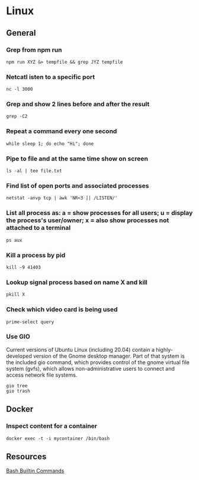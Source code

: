 # Linux

## General

### Grep from npm run

```shell
npm run XYZ &> tempfile && grep JYZ tempfile
```

### Netcatl isten to a specific port

```shell
nc -l 3000
```

### Grep and show 2 lines before and after the result

```shell
grep -C2
```

### Repeat a command every one second

```shell
while sleep 1; do echo "Hi"; done
```

### Pipe to file and at the same time show on screen

```shell
ls -al | tee file.txt
```

### Find list of open ports and associated processes

```shell
netstat -anvp tcp | awk 'NR<3 || /LISTEN/'
```

### List all process as: a = show processes for all users; u = display the process's user/owner; x = also show processes not attached to a terminal

```shell
ps aux
```

### Kill a process by pid

```shell
kill -9 41403
```

### Lookup signal process based on name X and kill

```shell
pkill X
```

### Check which video card is being used

```shell
prime-select query
```

### Use GIO

Current versions of Ubuntu Linux (including 20.04) contain a highly-developed version of the Gnome desktop manager. Part of that system is the included gio command, which provides control of the gnome virtual file system (gvfs), which allows non-administrative users to connect and access network file systems.

```shell
gio tree
gio trash
```

## Docker

### Inspect content for a container

```shell
docker exec -t -i mycontainer /bin/bash
```

## Resources

[Bash Builtin Commands](https://www.gnu.org/software/bash/manual/html_node/Bash-Builtins.html)
